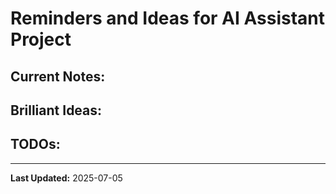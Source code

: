 # Reminders and Ideas for AI Assistant Project

## Current Notes:


## Brilliant Ideas:


## TODOs:


---
**Last Updated:** 2025-07-05

